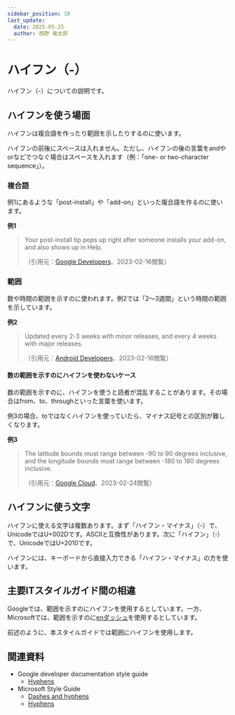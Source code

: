 ```yaml
---
sidebar_position: 10
last_update:
  date: 2025-05-25
  author: 西野 竜太郎
---
```


# ハイフン（-）

ハイフン（-）についての説明です。

## ハイフンを使う場面

ハイフンは複合語を作ったり範囲を示したりするのに使います。

ハイフンの前後にスペースは入れません。ただし、ハイフンの後の言葉をandやorなどでつなぐ場合はスペースを入れます（例：「one- or two-character sequence」）。

### 複合語

例1にあるような「post-install」や「add-on」といった複合語を作るのに使います。

**例1**

> Your post-install tip pops up right after someone installs your add-on, and also shows up in Help.
>
> （引用元：[Google Developers](https://developers.google.com/apps-script/add-ons/guides/editor-style)、2023-02-16閲覧）

### 範囲

数や時間の範囲を示すのに使われます。例2では「2〜3週間」という時間の範囲を示しています。

**例2**

> Updated every 2-3 weeks with minor releases, and every 4 weeks with major releases.
>
> （引用元：[Android Developers](https://developer.android.com/develop/ui/views/layout/webapps/webview-testing)、2023-02-16閲覧）

#### 数の範囲を示すのにハイフンを使わないケース

数の範囲を示すのに、ハイフンを使うと読者が混乱することがあります。その場合はfrom、to、throughといった言葉を使います。

例3の場合、toではなくハイフンを使っていたら、マイナス記号との区別が難しくなります。

**例3**

> The latitude bounds must range between -90 to 90 degrees inclusive, and the longitude bounds must range between -180 to 180 degrees inclusive.
>
> （引用元：[Google Cloud](https://cloud.google.com/java/docs/reference/proto-google-common-protos/latest/com.google.geo.type.Viewport)、2023-02-24閲覧）

## ハイフンに使う文字

ハイフンに使える文字は複数あります。まず「ハイフン・マイナス」（-）で、UnicodeではU+002Dです。ASCIIと互換性があります。次に「ハイフン」（‐）で、UnicodeではU+2010です。

ハイフンには、キーボードから直接入力できる「ハイフン・マイナス」の方を使います。

## 主要ITスタイルガイド間の相違

Googleでは、範囲を示すのにハイフンを使用するとしています。一方、Microsoftでは、範囲を示すのに[enダッシュ](../punctuation-symbol/dashes.md#enダッシュを使う場面)を使用するとしています。

前述のように、本スタイルガイドでは範囲にハイフンを使用します。

## 関連資料

- Google developer documentation style guide
    - [Hyphens](https://developers.google.com/style/hyphens)
- Microsoft Style Guide
    - [Dashes and hyphens](https://learn.microsoft.com/en-us/style-guide/punctuation/dashes-hyphens/)
    - [Hyphens](https://learn.microsoft.com/en-us/style-guide/punctuation/dashes-hyphens/hyphens)